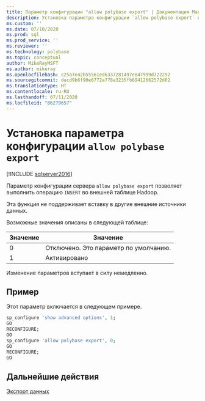 ```yaml
---
title: Параметр конфигурации "allow polybase export" | Документация Майкрософт
description: Установка параметра конфигурации `allow polybase export` в параметрах сервера SQL Server
ms.custom: ''
ms.date: 07/10/2020
ms.prod: sql
ms.prod_service: ''
ms.reviewer: ''
ms.technology: polybase
ms.topic: conceptual
author: MikeRayMSFT
ms.author: mikeray
ms.openlocfilehash: c25a7e42b55561ed6337281497e847999d722292
ms.sourcegitcommit: dacd9b6f90e6772a778a3235fb69412662572d02
ms.translationtype: HT
ms.contentlocale: ru-RU
ms.lasthandoff: 07/11/2020
ms.locfileid: "86279657"
---
```

# <a name="set-allow-polybase-export-configuration-option"></a>Установка параметра конфигурации `allow polybase export`

[!INCLUDE [sqlserver2016](../../includes/applies-to-version/sqlserver2016.md)]

Параметр конфигурации сервера `allow polybase export` позволяет выполнить операцию `INSERT` во внешней таблице Hadoop. 

Эта функция не поддерживает вставку в другие внешние источники данных.

 Возможные значения описаны в следующей таблице: 

| Значение | Значение                                |
|-------|----------------------------------------|
| 0     | Отключено. Это параметр по умолчанию. |
| 1     | Активировано                                |


Изменение параметров вступает в силу немедленно.

## <a name="example"></a>Пример

Этот параметр включается в следующем примере.

```sql
sp_configure 'show advanced options', 1;
GO
RECONFIGURE;
GO
sp_configure 'allow polybase export', 0;
GO
RECONFIGURE;
GO
```

## <a name="next-steps"></a>Дальнейшие действия

 [Экспорт данных](../../relational-databases/polybase/polybase-configure-hadoop.md#exporting-data)